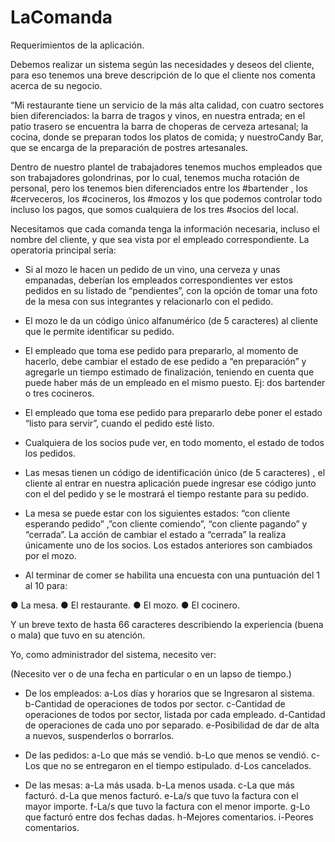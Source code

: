 # LaComanda
Requerimientos de la aplicación.

Debemos realizar un sistema según las necesidades y deseos del cliente, para eso tenemos una breve descripción de lo que el cliente nos comenta acerca de su negocio. 

“Mi restaurante tiene un servicio de la más alta calidad, con cuatro sectores bien diferenciados: la barra de tragos y vinos, en nuestra entrada; en el patio trasero se encuentra la barra de choperas de cerveza artesanal; la cocina, donde se preparan todos los platos de comida; y nuestroCandy Bar​, que se encarga de la preparación de postres artesanales. 

Dentro de nuestro plantel de trabajadores tenemos muchos empleados que son trabajadores golondrinas, por lo cual, tenemos mucha rotación de personal, pero los tenemos bien diferenciados entre los ​#bartender​ , los ​#cerveceros​, los ​#cocineros​, los ​#mozos​  y los que podemos controlar todo incluso los pagos, que somos cualquiera de los tres ​#socios​ del local.

Necesitamos que cada comanda tenga la información necesaria, incluso el nombre del cliente, y que sea vista por el empleado correspondiente. La operatoria principal sería:

* Si al mozo le hacen un pedido de un vino, una cerveza y unas empanadas, deberían los empleados correspondientes ver estos pedidos en su listado de “pendientes”, con la opción de tomar una foto de la mesa con sus integrantes y relacionarlo con el pedido.

* El mozo le da un código único alfanumérico (de 5 caracteres) al cliente que le permite identificar su pedido.

* El empleado que toma ese pedido para prepararlo, al momento de hacerlo, debe cambiar el estado de ese pedido a “en preparación” y agregarle un tiempo estimado de finalización, teniendo en cuenta que puede haber más de un empleado en el mismo puesto. Ej: dos bartender o tres cocineros.

* El empleado que toma ese pedido para prepararlo debe poner el estado “listo para servir”, cuando el pedido esté listo.

* Cualquiera de los socios pude ver, en todo momento, el estado de todos los pedidos.

* Las mesas tienen un código de identificación único (de 5 caracteres) , el cliente al entrar en nuestra aplicación puede ingresar ese código junto con el del pedido y se le mostrará el tiempo restante para su pedido.

* La mesa se  puede estar con los siguientes estados: “con cliente esperando pedido” ,”con cliente comiendo”, “con cliente pagando” y “cerrada”. La acción de cambiar el estado a “cerrada” la realiza únicamente uno de los socios.  Los estados anteriores son cambiados por el mozo.

* Al terminar de comer se habilita una encuesta con una puntuación del 1 al 10 para:

● La mesa.
● El restaurante.
● El mozo.
● El cocinero.

Y un breve texto de hasta 66 caracteres describiendo la experiencia (buena o mala) que tuvo en su atención.

Yo, como administrador del sistema, necesito ver:

(Necesito ver o de una fecha en particular o  en un lapso de tiempo.)

- De los empleados:
  a-Los días y horarios que se Ingresaron al sistema.
  b-Cantidad de operaciones de todos por sector.
  c-Cantidad de operaciones de todos por sector, listada por cada empleado.
  d-Cantidad de operaciones de cada uno por separado.
  e-Posibilidad de dar de alta a nuevos, suspenderlos o borrarlos.

- De las pedidos:
  a-Lo que más se vendió.
  b-Lo que menos se vendió.
  c-Los que no se entregaron en el tiempo estipulado.
  d-Los cancelados.
  
- De las mesas:
  a-La más usada.
  b-La menos usada.
  c-La que más facturó.
  d-La que menos facturó.
  e-La/s que tuvo la factura con el mayor importe.
  f-La/s que tuvo la factura con el menor importe.
  g-Lo que facturó entre dos fechas dadas.
  h-Mejores comentarios.
  i-Peores comentarios.
